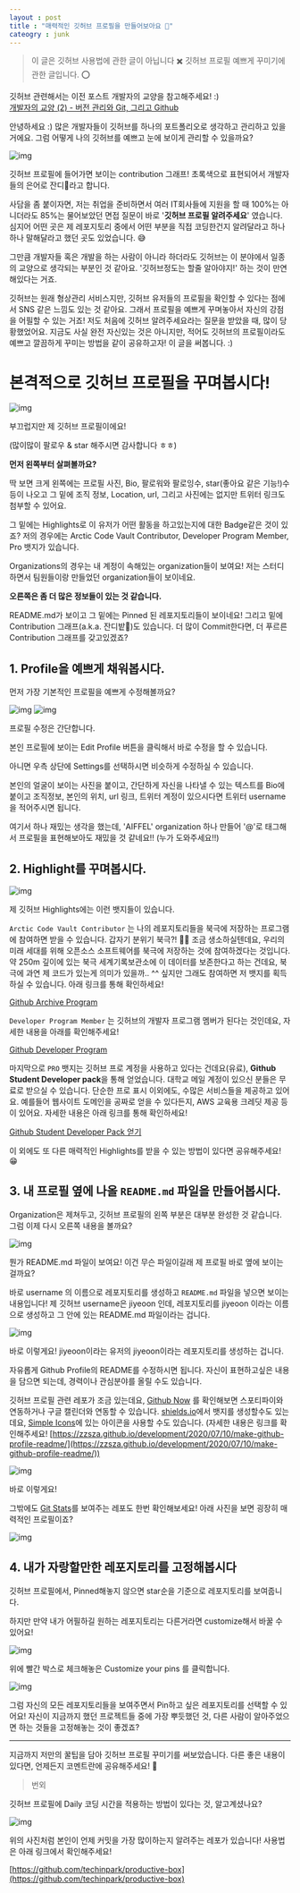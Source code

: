 ```yaml
---
layout : post
title : "매력적인 깃허브 프로필을 만들어보아요 🌻"
cateogry : junk
---
```


> 이 글은 깃허브 사용법에 관한 글이 아닙니다 ✖️ 깃허브 프로필 예쁘게 꾸미기에 관한 글입니다. ⭕

깃허브 관련해서는 이전 포스트 개발자의 교양을 참고해주세요! :)  
[개발자의 교양 (2) - 버전 관리와 Git, 그리고 Github](https://jiyeoon.github.io/junk/2020/07/27/junk5/)


안녕하세요 :) 많은 개발자들이 깃허브를 하나의 포트폴리오로 생각하고 관리하고 있을거에요. 그럼 어떻게 나의 깃허브를 예쁘고 눈에 보이게 관리할 수 있을까요? 

![img](https://img1.daumcdn.net/thumb/R1280x0/?scode=mtistory2&fname=https%3A%2F%2Fblog.kakaocdn.net%2Fdn%2FvFuoW%2FbtqGpAOcq5q%2FT39IufJBAhr4QSAbXFa2f1%2Fimg.png)

깃허브 프로필에 들어가면 보이는 contribution 그래프! 초록색으로 표현되어서 개발자들의 은어로 잔디🌱라고 합니다.

사담을 좀 붙이자면, 저는 취업을 준비하면서 여러 IT회사들에 지원을 할 때 100%는 아니더라도 85%는 물어보았던 면접 질문이 바로 '**깃허브 프로필 알려주세요**' 였습니다. 심지어 어떤 곳은 제 레포지토리 중에서 어떤 부분을 직접 코딩한건지 알려달라고 하나하나 말해달라고 했던 곳도 있었습니다. 😅

그만큼 개발자들 혹은 개발을 하는 사람이 아니라 하더라도 깃허브는 이 분야에서 일종의 교양으로 생각되는 부분인 것 같아요. '깃허브정도는 할줄 알아야지!' 하는 것이 만연해있다는 거죠.

깃허브는 원래 형상관리 서비스지만, 깃허브 유저들의 프로필을 확인할 수 있다는 점에서 SNS 같은 느낌도 있는 것 같아요. 그래서 프로필을 예쁘게 꾸며놓아서 자신의 강점을 어필할 수 있는 거죠! 저도 처음에 깃허브 알려주세요라는 질문을 받았을 때, 많이 당황했었어요. 지금도 사실 완전 자신있는 것은 아니지만, 적어도 깃허브의 프로필이라도 예쁘고 깔끔하게 꾸미는 방법을 같이 공유하고자! 이 글을 써봅니다. :)

# 본격적으로 깃허브 프로필을 꾸며봅시다!

![img](https://img1.daumcdn.net/thumb/R1280x0/?scode=mtistory2&fname=https%3A%2F%2Fblog.kakaocdn.net%2Fdn%2FcdvX63%2FbtqGkVFgTTF%2FTA7YND5POV5kadFIEIx1nk%2Fimg.png)

부끄럽지만 제 깃허브 프로필이에요!

(많이많이 팔로우 & star 해주시면 감사합니다 ㅎㅎ)

**먼저 왼쪽부터 살펴볼까요?**

딱 보면 크게 왼쪽에는 프로필 사진, Bio, 팔로워와 팔로잉수, star(좋아요 같은 기능!)수 등이 나오고 그 밑에 조직 정보, Location, url, 그리고 사진에는 없지만 트위터 링크도 첨부할 수 있어요.

그 밑에는 Highlights로 이 유저가 어떤 활동을 하고있는지에 대한 Badge같은 것이 있죠? 저의 경우에는 Arctic Code Vault Contributor, Developer Program Member, Pro 뱃지가 있습니다.

Organizations의 경우는 내 계정이 속해있는 organization들이 보여요! 저는 스터디하면서 팀원들이랑 만들었던 organization들이 보이네요.

**오른쪽은 좀 더 많은 정보들이 있는 것 같습니다.**

README.md가 보이고 그 밑에는 Pinned 된 레포지토리들이 보이네요! 그리고 밑에 Contribution 그래프(a.k.a. 잔디밭🌱)도 있습니다. 더 많이 Commit한다면, 더 푸르른 Contribution 그래프를 갖고있겠죠?

## 1\. Profile을 예쁘게 채워봅시다.

먼저 가장 기본적인 프로필을 예쁘게 수정해볼까요?

![img](https://img1.daumcdn.net/thumb/R1280x0/?scode=mtistory2&fname=https%3A%2F%2Fblog.kakaocdn.net%2Fdn%2FNQPhk%2FbtqGnq6poWQ%2FZLZerzCmgZ5TUCNR0Y9OS0%2Fimg.png)
![img](https://img1.daumcdn.net/thumb/R1280x0/?scode=mtistory2&fname=https%3A%2F%2Fblog.kakaocdn.net%2Fdn%2FbeMMgJ%2FbtqGpx4Ez0R%2FMNVtLXyl3kvxSmUuN8Mu00%2Fimg.png)

프로필 수정은 간단합니다.

본인 프로필에 보이는 Edit Profile 버튼을 클릭해서 바로 수정을 할 수 있습니다.

아니면 우측 상단에 Settings를 선택하시면 비슷하게 수정하실 수 있습니다.

본인의 얼굴이 보이는 사진을 붙이고, 간단하게 자신을 나타낼 수 있는 텍스트를 Bio에 붙이고 조직정보, 본인의 위치, url 링크, 트위터 계정이 있으시다면 트위터 username을 적어주시면 됩니다.

여기서 하나 재밌는 생각을 했는데, 'AIFFEL' organization 하나 만들어 '@'로 태그해서 프로필을 표현해보아도 재밌을 것 같네요!! (누가 도와주세요!!)

## 2\. Highlight를 꾸며봅시다.

![img](https://img1.daumcdn.net/thumb/R1280x0/?scode=mtistory2&fname=https%3A%2F%2Fblog.kakaocdn.net%2Fdn%2FxYFHB%2FbtqGpyoY7TP%2FGChHwJRLh1LNAQiDGKYgfk%2Fimg.png)

제 깃허브 Highlights에는 이런 뱃지들이 있습니다.

`Arctic Code Vault Contributor` 는 나의 레포지토리들을 북극에 저장하는 프로그램에 참여하면 받을 수 있습니다. 갑자기 분위기 북극?! 🐻‍❄️ 조금 생소하실텐데요, 우리의 미래 세대를 위해 오픈소스 소프트웨어를 북극에 저장하는 것에 참여하겠다는 것입니다. 약 250m 깊이에 있는 북극 세계기록보관소에 이 데이터를 보존한다고 하는 건데요, 북극에 과연 제 코드가 있는게 의미가 있을까.. ^^ 싶지만 그래도 참여하면 저 뱃지를 획득하실 수 있습니다. 아래 링크를 통해 확인하세요!  

[Github Archive Program](https://archiveprogram.github.com/)

`Developer Program Member` 는 깃허브의 개발자 프로그램 멤버가 된다는 것인데요, 자세한 내용을 아래를 확인해주세요!  

[Github Developer Program](https://developer.github.com/program/)

마지막으로 `PRO` 뱃지는 깃허브 프로 계정을 사용하고 있다는 건데요(유료), **Github Student Developer pack**을 통해 얻었습니다. 대학교 메일 계정이 있으신 분들은 무료로 받으실 수 있습니다. 단순한 프로 표시 이외에도, 수많은 서비스들을 제공하고 있어요. 예를들어 웹사이트 도메인을 공짜로 얻을 수 있다든지, AWS 교육용 크레딧 제공 등이 있어요. 자세한 내용은 아래 링크를 통해 확인하세요!  

[Github Student Developer Pack 얻기](https://education.github.com/pack)

이 외에도 또 다른 매력적인 Highlights를 받을 수 있는 방법이 있다면 공유해주세요! 😁




## 3\. 내 프로필 옆에 나올 `README.md` 파일을 만들어봅시다.

Organization은 제쳐두고, 깃허브 프로필의 왼쪽 부분은 대부분 완성한 것 같습니다. 그럼 이제 다시 오른쪽 내용을 볼까요?

![img](https://img1.daumcdn.net/thumb/R1280x0/?scode=mtistory2&fname=https%3A%2F%2Fblog.kakaocdn.net%2Fdn%2FbPOuNv%2FbtqGmqlstJe%2FMFOEuUwSVzJxzjRTLfml61%2Fimg.png)

뭔가 README.md 파일이 보여요! 이건 무슨 파일이길래 제 프로필 바로 옆에 보이는 걸까요?

바로 username 의 이름으로 레포지토리를 생성하고 `README.md` 파일을 넣으면 보이는 내용입니다! 제 깃허브 username은 jiyeoon 인데, 레포지토리를 jiyeoon 이라는 이름으로 생성하고 그 안에 있는 README.md 파일이라는 겁니다.

![img](https://img1.daumcdn.net/thumb/R1280x0/?scode=mtistory2&fname=https%3A%2F%2Fblog.kakaocdn.net%2Fdn%2FcL3ode%2FbtqGqW34qRm%2FyfY1M6Dk0I4z7jhbJcFfN1%2Fimg.png)

바로 이렇게요! jiyeoon이라는 유저의 jiyeoon이라는 레포지토리를 생성하는 겁니다.

자유롭게 Github Profile의 README를 수정하시면 됩니다. 자신이 표현하고싶은 내용을 담으면 되는데, 경력이나 관심분야를 올릴 수도 있습니다.

깃허브 프로필 관련 레포가 조금 있는데요, [Github Now](https://github.com/beyondcode/github-now) 를 확인해보면 스포티파이와 연동하거나 구글 캘린더와 연동할 수 있습니다. [shields.io](https://shields.io/)에서 뱃지를 생성할수도 있는데요, [Simple Icons](https://simpleicons.org/)에 있는 아이콘을 사용할 수도 있습니다. (자세한 내용은 링크를 확인해주세요! [https://zzsza.github.io/development/2020/07/10/make-github-profile-readme/](https://zzsza.github.io/development/2020/07/10/make-github-profile-readme/))


![img](https://img1.daumcdn.net/thumb/R1280x0/?scode=mtistory2&fname=https%3A%2F%2Fblog.kakaocdn.net%2Fdn%2FMD0Ws%2FbtqGrieDlCr%2FI7kbZIFDcQk8GGrHlyttD1%2Fimg.png)

바로 이렇게요!

그밖에도 [Git Stats](https://github.com/anuraghazra/github-readme-stats)를 보여주는 레포도 한번 확인해보세요! 아래 사진을 보면 굉장히 매력적인 프로필이죠?

![img](https://img1.daumcdn.net/thumb/R1280x0/?scode=mtistory2&fname=https%3A%2F%2Fblog.kakaocdn.net%2Fdn%2FKcl9t%2FbtqGkWRHY7x%2FHlZQ3XjbA6hVB43qGAGcP0%2Fimg.png)



## 4\. 내가 자랑할만한 레포지토리를 고정해봅시다

깃허브 프로필에서, Pinned해놓지 않으면 star순을 기준으로 레포지토리를 보여줍니다.

하지만 만약 내가 어필하길 원하는 레포지토리는 다른거라면 customize해서 바꿀 수 있어요!

![img](https://img1.daumcdn.net/thumb/R1280x0/?scode=mtistory2&fname=https%3A%2F%2Fblog.kakaocdn.net%2Fdn%2FmdiaD%2FbtqGqauCZvk%2FA9uAlRX0zJAQMV7YKAme60%2Fimg.png)

위에 빨간 박스로 체크해놓은 Customize your pins 를 클릭합니다.

![img](https://img1.daumcdn.net/thumb/R1280x0/?scode=mtistory2&fname=https%3A%2F%2Fblog.kakaocdn.net%2Fdn%2Fu13ma%2FbtqGiTBaESw%2Fl64kw4941CMqcCY1bPzKj0%2Fimg.png)


그럼 자신의 모든 레포지토리들을 보여주면서 Pin하고 싶은 레포지토리를 선택할 수 있어요! 자신이 지금까지 했던 프로젝트들 중에 가장 뿌듯했던 것, 다른 사람이 알아주었으면 하는 것들을 고정해놓는 것이 좋겠죠?

---

지금까지 저만의 꿀팁을 담아 깃허브 프로필 꾸미기를 써보았습니다. 다른 좋은 내용이 있다면, 언제든지 코멘트란에 공유해주세요! 🙂

> 번외

깃허브 프로필에 Daily 코딩 시간을 적용하는 방법이 있다는 것, 알고계셨나요?

![img](https://img1.daumcdn.net/thumb/R1280x0/?scode=mtistory2&fname=https%3A%2F%2Fblog.kakaocdn.net%2Fdn%2FdEyg3q%2FbtqGriTftWF%2FR3Q1MK5iKkqUh2wIi1H40k%2Fimg.png)

위의 사진처럼 본인이 언제 커밋을 가장 많이하는지 알려주는 레포가 있습니다! 사용법은 아래 링크에서 확인해주세요!

[https://github.com/techinpark/productive-box](https://github.com/techinpark/productive-box)
